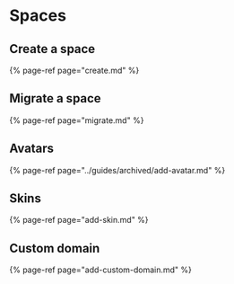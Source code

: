 # Spaces

## Create a space

{% page-ref page="create.md" %}

## Migrate a space

{% page-ref page="migrate.md" %}

## Avatars

{% page-ref page="../guides/archived/add-avatar.md" %}

## Skins

{% page-ref page="add-skin.md" %}

## Custom domain

{% page-ref page="add-custom-domain.md" %}

